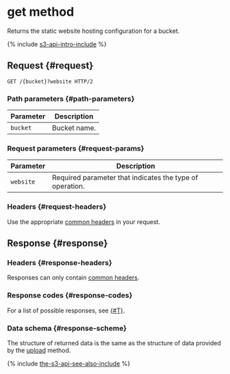 # get method

Returns the static website hosting configuration for a bucket.

{% include [s3-api-intro-include](../../../../_includes/storage/s3-api-intro-include.md) %}

## Request {#request}

```http
GET /{bucket}?website HTTP/2
```

### Path parameters {#path-parameters}

Parameter | Description
----- | -----
`bucket` | Bucket name.


### Request parameters {#request-params}

Parameter | Description
----- | -----
`website` | Required parameter that indicates the type of operation.


### Headers {#request-headers}

Use the appropriate [common headers](../common-request-headers.md) in your request.


## Response {#response}

### Headers {#response-headers}

Responses can only contain [common headers](../common-response-headers.md).

### Response codes {#response-codes}

For a list of possible responses, see [{#T}](../response-codes.md).

### Data schema {#response-scheme}

The structure of returned data is the same as the structure of data provided by the [upload](upload.md) method.

{% include [the-s3-api-see-also-include](../../../../_includes/storage/the-s3-api-see-also-include.md) %}